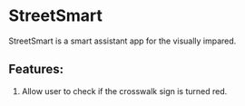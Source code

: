# StreetSmart
StreetSmart is a smart assistant app for the visually impared.

## Features:
1. Allow user to check if the crosswalk sign is turned red.
